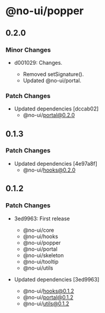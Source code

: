 # @no-ui/popper

## 0.2.0

### Minor Changes

- d001029: Changes.

  - Removed setSignature().
  - Updated @no-ui/portal.

### Patch Changes

- Updated dependencies [dccab02]
  - @no-ui/portal@0.2.0

## 0.1.3

### Patch Changes

- Updated dependencies [4e97a8f]
  - @no-ui/hooks@0.2.0

## 0.1.2

### Patch Changes

- 3ed9963: First release

  - @no-ui/core
  - @no-ui/hooks
  - @no-ui/popper
  - @no-ui/portal
  - @no-ui/skeleton
  - @no-ui/tooltip
  - @no-ui/utils

- Updated dependencies [3ed9963]
  - @no-ui/hooks@0.1.2
  - @no-ui/portal@0.1.2
  - @no-ui/utils@0.1.2
